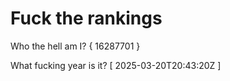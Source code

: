 # Fuck the rankings

Who the hell am I?
{ 16287701 }

What fucking year is it?
[ 2025-03-20T20:43:20Z ]
